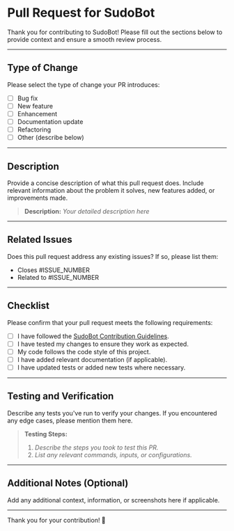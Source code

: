 # Pull Request for SudoBot

Thank you for contributing to SudoBot! Please fill out the sections below to provide context and ensure a smooth review process.

---

## Type of Change

Please select the type of change your PR introduces:
- [ ] Bug fix
- [ ] New feature
- [ ] Enhancement
- [ ] Documentation update
- [ ] Refactoring
- [ ] Other (describe below)

---

## Description

Provide a concise description of what this pull request does. Include relevant information about the problem it solves, new features added, or improvements made.

> **Description:** _Your detailed description here_

---

## Related Issues

Does this pull request address any existing issues? If so, please list them:

- Closes #ISSUE_NUMBER
- Related to #ISSUE_NUMBER

---

## Checklist

Please confirm that your pull request meets the following requirements:
- [ ] I have followed the [SudoBot Contribution Guidelines](CONTRIBUTING.md).
- [ ] I have tested my changes to ensure they work as expected.
- [ ] My code follows the code style of this project.
- [ ] I have added relevant documentation (if applicable).
- [ ] I have updated tests or added new tests where necessary.

---

## Testing and Verification

Describe any tests you've run to verify your changes. If you encountered any edge cases, please mention them here.

> **Testing Steps:**
> 1. _Describe the steps you took to test this PR._
> 2. _List any relevant commands, inputs, or configurations._

---

## Additional Notes (Optional)

Add any additional context, information, or screenshots here if applicable.

---

Thank you for your contribution! 🎉
